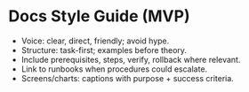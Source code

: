 # Docs Style Guide (MVP)
- Voice: clear, direct, friendly; avoid hype.
- Structure: task-first; examples before theory.
- Include prerequisites, steps, verify, rollback where relevant.
- Link to runbooks when procedures could escalate.
- Screens/charts: captions with purpose + success criteria.
